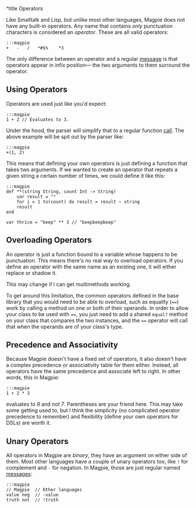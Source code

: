 ^title Operators

Like Smalltalk and Lisp, but unlike most other languages, Magpie does not have any built-in operators. Any name that contains *only* punctuation characters is considered an *operator*. These are all valid operators:

    :::magpie
    +   -   /   *#$%    *3

The only difference between an operator and a regular [message](messages.html) is that operators appear in infix position&mdash; the two arguments to them surround the operator.

## Using Operators

Operators are used just like you'd expect:

    :::magpie
    1 + 2 // Evaluates to 3.

Under the hood, the parser will simplify that to a regular function [call](calls.html). The above example will be spit out by the parser like:

    :::magpie
    +(1, 2)

This means that defining your own operators is just defining a function that takes two arguments. If we wanted to create an operator that repeats a given string a certain number of times, we could define it like this:

    :::magpie
    def **(string String, count Int -> String)
        var result = ""
        for i = 1 to(count) do result = result ~ string
        result
    end
    
    var thrice = "beep" ** 3 // "beepbeepbeep"

## Overloading Operators

An operator is just a function bound to a variable whose happens to be punctuation. This means there's no real way to overload operators. If you define an operator with the same name as an existing one, it will either replace or shadow it.

<p class="future">This may change if I can get multimethods working.</p>

To get around this limitation, the common operators defined in the base library that you would need to be able to overload, such as equality (`==`) work by calling a method on one or both of their operands. In order to allow your class to be used with `==`, you just need to add a shared `equal?` method on your class that compares the two instances, and the `==` operator will call that when the operands are of your class's type.

## Precedence and Associativity

Because Magpie doesn't have a fixed set of operators, it also doesn't have a complex precedence or associativity table for them either. Instead, all operators have the same precedence and associate left to right. In other words, this in Magpie:

    :::magpie
    1 + 2 * 3

evaluates to *9* and not *7*. Parentheses are your friend here. This may take some getting used to, but I think the simplicity (no complicated operator precedence to remember) and flexibility (define your own operators for DSLs) are worth it.

## Unary Operators

All operators in Magpie are *binary*, they have an argument on either side of them. Most other languages have a couple of unary operators too, like `!` for complement and `-` for negation. In Magpie, those are just regular named [messages](messages.html):

    :::magpie
    // Magpie  // Other languages
    value neg  // -value
    truth not  // !truth
